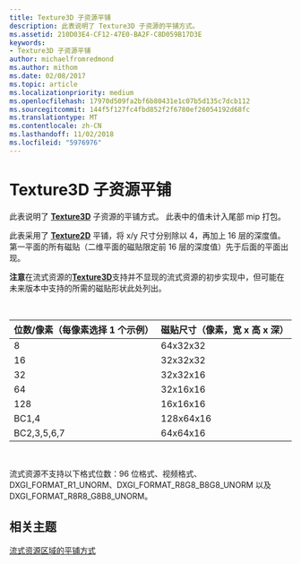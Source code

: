 ```yaml
---
title: Texture3D 子资源平铺
description: 此表说明了 Texture3D 子资源的平铺方式。
ms.assetid: 210D03E4-CF12-47E0-BA2F-C8D059B17D3E
keywords:
- Texture3D 子资源平铺
author: michaelfromredmond
ms.author: mithom
ms.date: 02/08/2017
ms.topic: article
ms.localizationpriority: medium
ms.openlocfilehash: 17970d509fa2bf6b80431e1c07b5d135c7dcb112
ms.sourcegitcommit: 144f5f127fc4fbd852f2f6780ef26054192d68fc
ms.translationtype: MT
ms.contentlocale: zh-CN
ms.lasthandoff: 11/02/2018
ms.locfileid: "5976976"
---
```

# <a name="texture3d-subresource-tiling"></a>Texture3D 子资源平铺


此表说明了 [**Texture3D**](https://msdn.microsoft.com/library/windows/desktop/ff471562) 子资源的平铺方式。 此表中的值未计入尾部 mip 打包。

此表采用了 [**Texture2D**](https://msdn.microsoft.com/library/windows/desktop/ff471525) 平铺，将 x/y 尺寸分别除以 4，再加上 16 层的深度值。 第一平面的所有磁贴（二维平面的磁贴限定前 16 层的深度值）先于后面的平面出现。

**注意**在流式资源的[**Texture3D**](https://msdn.microsoft.com/library/windows/desktop/ff471562)支持并不显现的流式资源的初步实现中，但可能在未来版本中支持的所需的磁贴形状此处列出。

 

| 位数/像素（每像素选择 1 个示例） | 磁贴尺寸（像素，宽 x 高 x 深） |
|-----------------------------|---------------------------------|
| 8                           | 64x32x32                        |
| 16                          | 32x32x32                        |
| 32                          | 32x32x16                        |
| 64                          | 32x16x16                        |
| 128                         | 16x16x16                        |
| BC1,4                       | 128x64x16                       |
| BC2,3,5,6,7                 | 64x64x16                        |

 

流式资源不支持以下格式位数：96 位格式、视频格式、DXGI\_FORMAT\_R1\_UNORM、DXGI\_FORMAT\_R8G8\_B8G8\_UNORM 以及 DXGI\_FORMAT\_R8R8\_G8B8\_UNORM。

## <a name="span-idrelated-topicsspanrelated-topics"></a><span id="related-topics"></span>相关主题


[流式资源区域的平铺方式](how-a-streaming-resource-s-area-is-tiled.md)

 

 




